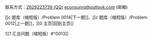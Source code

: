联系方式：<a href="https://qm.qq.com/q/iA1sKuakak">2629223739 (QQ)</a> <a href="mailto:econsunrq@outlook.com">econsunrq@outlook.com (邮箱)</a>

[[c 题库（缩短版）/Problem 0014|下一题]]，[[c 题库（缩短版）/Problem 0012|上一题]]，[[0 主页|回到主页]]

![[1 汇总问题（缩短版）#^0013]]